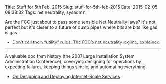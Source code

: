 Title: Stuff for 5th Feb, 2015
Slug: stuff-for-5th-feb-2015
Date: 2015-02-05 08:38:32
Tags: net neutrality, sysadmin

Are the FCC just about to pass some sensible Net Neutrality laws?  It's not perfect but it's closer to a future of dump pipes where bits are bits like gas is gas.

* [Don’t call them “utility” rules: The FCC’s net neutrality regime, explained](http://arstechnica.com/business/2015/02/dont-call-them-utility-rules-the-fccs-net-neutrality-regime-explained/)

---

A valuable doc from history (the 2007 Large Installation System Administration Conference), coverying designing for operations by expecting failures, keeping things simple, and automating everything.

* [On Designing and Deploying Internet-Scale Services](https://www.usenix.org/legacy/event/lisa07/tech/full_papers/hamilton/hamilton_html/index.html)

